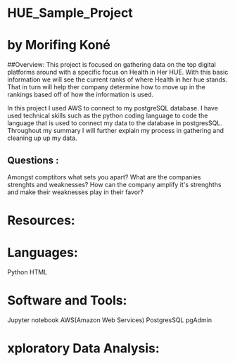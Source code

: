 # HUE_Sample_Project 
# by Morifing Koné

##Overview: 
This project is focused on gathering data on the top digital platforms around with a specific focus on Health in Her HUE. With this basic information we will see the current ranks of where Health in her hue stands. That in turn will help ther company determine how to move up in the rankings based off of how the information is used.

In this project I used AWS to connect to my postgreSQL database. I have used technical skills such as the python coding language to code the language that is used to connect my data to the database in postgresSQL. Throughout my summary I will further explain my process in gathering and cleaning up up my data.

## Questions :
Amongst comptitors what sets you apart? 
What are the companies strenghts and weaknesses? 
How can the company amplify it's strenghths and make their weaknesses play in their favor? 

# Resources: 

# Languages: 
Python 
HTML

# Software and Tools: 
Jupyter notebook
AWS(Amazon Web Services) 
PostgresSQL
pgAdmin 

# xploratory Data Analysis: 



